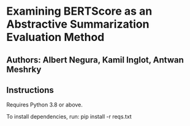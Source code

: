 # Examining BERTScore as an Abstractive Summarization Evaluation Method

## Authors: Albert Negura, Kamil Inglot, Antwan Meshrky

## Instructions
Requires Python 3.8 or above.

To install dependencies, run: pip install -r reqs.txt
